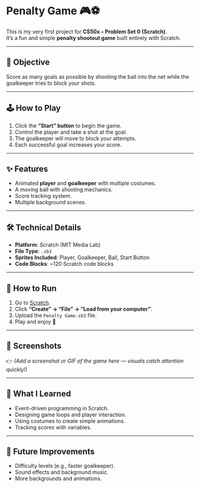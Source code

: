 # Penalty Game 🎮⚽

This is my very first project for **CS50x – Problem Set 0 (Scratch)**.  
It’s a fun and simple **penalty shootout game** built entirely with Scratch.  

---

## 🎯 Objective
Score as many goals as possible by shooting the ball into the net while the goalkeeper tries to block your shots.  

---

## 🕹️ How to Play
1. Click the **“Start” button** to begin the game.  
2. Control the player and take a shot at the goal.  
3. The goalkeeper will move to block your attempts.  
4. Each successful goal increases your score.  

---

## ✨ Features
- Animated **player** and **goalkeeper** with multiple costumes.  
- A moving ball with shooting mechanics.  
- Score tracking system.  
- Multiple background scenes.  

---

## 🛠️ Technical Details
- **Platform**: Scratch (MIT Media Lab)  
- **File Type**: `.sb3`  
- **Sprites Included**: Player, Goalkeeper, Ball, Start Button  
- **Code Blocks**: ~120 Scratch code blocks  

---

## 🚀 How to Run
1. Go to [Scratch](https://scratch.mit.edu/).  
2. Click **“Create” → “File” → “Load from your computer”**.  
3. Upload the `Penalty Game.sb3` file.  
4. Play and enjoy 🎉  

---

## 📸 Screenshots
👉 *(Add a screenshot or GIF of the game here — visuals catch attention quickly!)*  

---

## 📌 What I Learned
- Event-driven programming in Scratch.  
- Designing game loops and player interaction.  
- Using costumes to create simple animations.  
- Tracking scores with variables.  

---

## 🔮 Future Improvements
- Difficulty levels (e.g., faster goalkeeper).  
- Sound effects and background music.  
- More backgrounds and animations.  
